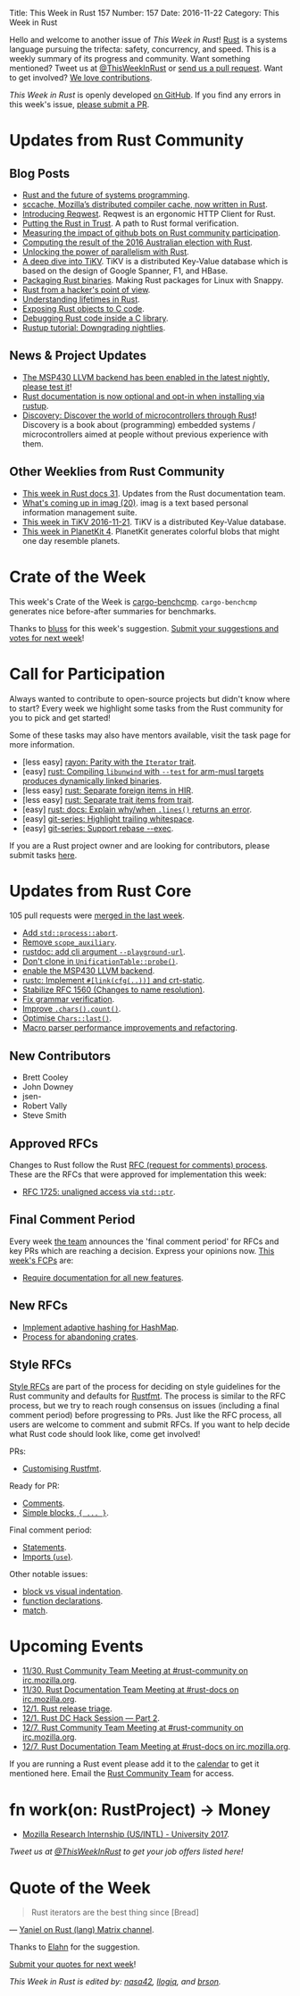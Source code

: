 Title: This Week in Rust 157
Number: 157
Date: 2016-11-22
Category: This Week in Rust

Hello and welcome to another issue of *This Week in Rust*!
[Rust](http://rust-lang.org) is a systems language pursuing the trifecta: safety, concurrency, and speed.
This is a weekly summary of its progress and community.
Want something mentioned? Tweet us at [@ThisWeekInRust](https://twitter.com/ThisWeekInRust) or [send us a pull request](https://github.com/cmr/this-week-in-rust).
Want to get involved? [We love contributions](https://github.com/rust-lang/rust/blob/master/CONTRIBUTING.md).

*This Week in Rust* is openly developed [on GitHub](https://github.com/cmr/this-week-in-rust).
If you find any errors in this week's issue, [please submit a PR](https://github.com/cmr/this-week-in-rust/pulls).

# Updates from Rust Community

## Blog Posts

* [Rust and the future of systems programming](https://medium.com/mozilla-tech/rust-and-the-future-of-systems-programming-b75fba746910).
* [sccache, Mozilla’s distributed compiler cache, now written in Rust](https://blog.mozilla.org/ted/2016/11/21/sccache-mozillas-distributed-compiler-cache-now-written-in-rust/).
* [Introducing Reqwest](http://seanmonstar.com/post/153221119046/introducing-reqwest). Reqwest is an ergonomic HTTP Client for Rust.
* [Putting the Rust in Trust](https://robigalia.org/blog/2016/11/15/verfication.html). A path to Rust formal verification.
* [Measuring the impact of github bots on Rust community participation](http://sarah.thesharps.us/2016/11/17/impact-of-bots-on-github-communities/).
* [Computing the result of the 2016 Australian election with Rust](https://medium.com/@michaelsproul/how-to-calculate-a-nation-states-election-result-in-your-bedroom-30f0c5d905af).
* [Unlocking the power of parallelism with Rust](https://medium.com/mozilla-tech/unlocking-the-power-of-parallelism-with-rust-19f7d565d6d).
* [A deep dive into TiKV](https://pingcap.github.io/blog/2016/11/09/Deep-Dive-into-TiKV/). TiKV is a distributed Key-Value database which is based on the design of Google Spanner, F1, and HBase.
* [Packaging Rust binaries](https://chrismacnaughton.com/blog/2016/11/21/packaging-rust-binaries/). Making Rust packages for Linux with Snappy.
* [Rust from a hacker's point of view](https://medium.com/@opensourcegeekz/rust-from-a-hackers-point-of-view-1aa0630ce57d).
* [Understanding lifetimes in Rust](https://dev.to/buntine/aha-understanding-lifetimes-in-rust).
* [Exposing Rust objects to C code](https://people.gnome.org/~federico/news-2016-11.html#14).
* [Debugging Rust code inside a C library](https://people.gnome.org/~federico/news-2016-11.html#16).
* [Rustup tutorial: Downgrading nightlies](https://tureus.github.io/rust/2015/11/16/rustup-tutorial-downgrading.html).

## News & Project Updates

* [The MSP430 LLVM backend has been enabled in the latest nightly, please test it](https://users.rust-lang.org/t/the-msp430-llvm-backend-has-been-enabled-in-the-latest-nightly-please-test-it/8045)!
* [Rust documentation is now optional and opt-in when installing via rustup](https://users.rust-lang.org/t/psa-rust-documentation-is-now-optional-and-opt-in-when-installing-via-rustup/8072).
* [Discovery: Discover the world of microcontrollers through Rust](https://users.rust-lang.org/t/discovery-discover-the-world-of-microcontrollers-through-rust/8015)! Discovery is a book about (programming) embedded systems / microcontrollers aimed at people without previous experience with them.

## Other Weeklies from Rust Community

* [This week in Rust docs 31](https://guillaumegomez.github.io/this-week-in-rust-docs/blog/this-week-in-rust-docs-31). Updates from the Rust documentation team.
* [What's coming up in imag (20)](http://beyermatthias.de/blog/2016/11/18/what-s-coming-up-in-imag-20/). imag is a text based personal information management suite.
* [This week in TiKV 2016-11-21](http://weekly.pingcap.com/2016/11/21/tidb-weekly/#weekly-update-in-tikv). TiKV is a distributed Key-Value database.
* [This week in PlanetKit 4](https://jeffparsons.github.io/2016/11/18/fix-cracks/). PlanetKit generates colorful blobs that might one day resemble planets.

# Crate of the Week

This week's Crate of the Week is [cargo-benchcmp](https://github.com/BurntSushi/cargo-benchcmp). `cargo-benchcmp` generates nice before-after summaries for benchmarks.

Thanks to [bluss](https://users.rust-lang.org/users/bluss) for this week's suggestion. [Submit your suggestions and votes for next week][submit_crate]!

[submit_crate]: https://users.rust-lang.org/t/crate-of-the-week/2704

# Call for Participation

Always wanted to contribute to open-source projects but didn't know where to start?
Every week we highlight some tasks from the Rust community for you to pick and get started!

Some of these tasks may also have mentors available, visit the task page for more information.

* [less easy] [rayon: Parity with the `Iterator` trait](https://github.com/nikomatsakis/rayon/milestone/2).
* [easy] [rust: Compiling `libunwind` with `--test` for arm-musl targets produces dynamically linked binaries](https://github.com/rust-lang/rust/issues/37811).
* [less easy] [rust: Separate foreign items in HIR](https://github.com/rust-lang/rust/issues/37713).
* [less easy] [rust: Separate trait items from trait](https://github.com/rust-lang/rust/issues/37712).
* [easy] [rust: docs: Explain why/when `.lines()` returns an error](https://github.com/rust-lang/rust/issues/37744).
* [easy] [git-series: Highlight trailing whitespace](https://github.com/git-series/git-series/issues/31).
* [easy] [git-series: Support rebase --exec](https://github.com/git-series/git-series/issues/24).

If you are a Rust project owner and are looking for contributors, please submit tasks [here][guidelines].

[guidelines]: https://users.rust-lang.org/t/twir-call-for-participation/4821

# Updates from Rust Core

105 pull requests were [merged in the last week][merged].

[merged]: https://github.com/issues?q=is%3Apr+org%3Arust-lang+is%3Amerged+merged%3A2016-11-14..2016-11-21

* [Add `std::process::abort`](https://github.com/rust-lang/rust/pull/37833).
* [Remove `scope_auxiliary`](https://github.com/rust-lang/rust/pull/37764).
* [rustdoc: add cli argument `--playground-url`](https://github.com/rust-lang/rust/pull/37763).
* [Don't clone in `UnificationTable::probe()`](https://github.com/rust-lang/rust/pull/37848).
* [enable the MSP430 LLVM backend](https://github.com/rust-lang/rust/pull/37672).
* [rustc: Implement `#[link(cfg(..))]` and crt-static](https://github.com/rust-lang/rust/pull/37545).
* [Stabilize RFC 1560 (Changes to name resolution)](https://github.com/rust-lang/rust/pull/37127).
* [Fix grammar verification](https://github.com/rust-lang/rust/pull/37607).
* [Improve `.chars().count()`](https://github.com/rust-lang/rust/pull/37888).
* [Optimise `Chars::last()`](https://github.com/rust-lang/rust/pull/37882).
* [Macro parser performance improvements and refactoring](https://github.com/rust-lang/rust/pull/37701).

## New Contributors

* Brett Cooley
* John Downey
* jsen-
* Robert Vally
* Steve Smith

## Approved RFCs

Changes to Rust follow the Rust [RFC (request for comments)
process](https://github.com/rust-lang/rfcs#rust-rfcs). These
are the RFCs that were approved for implementation this week:

* [RFC 1725: unaligned access via `std::ptr`](https://github.com/rust-lang/rfcs/pull/1725).

## Final Comment Period

Every week [the team](https://www.rust-lang.org/team.html) announces the
'final comment period' for RFCs and key PRs which are reaching a
decision. Express your opinions now. [This week's FCPs][fcp] are:

[fcp]: https://github.com/rust-lang/rfcs/labels/final-comment-period

* [Require documentation for all new features](https://github.com/rust-lang/rfcs/pull/1636).

## New RFCs

* [Implement adaptive hashing for HashMap](https://github.com/rust-lang/rfcs/pull/1796).
* [Process for abandoning crates](https://github.com/rust-lang/rfcs/pull/1794).

## Style RFCs

[Style RFCs](https://github.com/rust-lang-nursery/fmt-rfcs) are part of the process for deciding on style guidelines for the Rust community and defaults for [Rustfmt](https://github.com/rust-lang-nursery/rustfmt). The process is similar to the RFC process, but we try to reach rough consensus on issues (including a final comment period) before progressing to PRs. Just like the RFC process, all users are welcome to comment and submit RFCs. If you want to help decide what Rust code should look like, come get involved!

PRs:

* [Customising Rustfmt](https://github.com/rust-lang-nursery/fmt-rfcs/pull/33).

Ready for PR:

* [Comments](https://github.com/rust-lang-nursery/fmt-rfcs/issues/17).
* [Simple blocks, `{ ... }`](https://github.com/rust-lang-nursery/fmt-rfcs/issues/21).

Final comment period:

* [Statements](https://github.com/rust-lang-nursery/fmt-rfcs/issues/11).
* [Imports (`use`)](https://github.com/rust-lang-nursery/fmt-rfcs/issues/24).

Other notable issues:

* [block vs visual indentation](https://github.com/rust-lang-nursery/fmt-rfcs/issues/8).
* [function declarations](https://github.com/rust-lang-nursery/fmt-rfcs/issues/39).
* [match](https://github.com/rust-lang-nursery/fmt-rfcs/issues/34).

# Upcoming Events

* [11/30. Rust Community Team Meeting at #rust-community on irc.mozilla.org](https://chat.mibbit.com/?server=irc.mozilla.org&channel=%23rust-community).
* [11/30. Rust Documentation Team Meeting at #rust-docs on irc.mozilla.org](https://chat.mibbit.com/?server=irc.mozilla.org&channel=%23rust-docs).
* [12/1. Rust release triage](https://internals.rust-lang.org/t/release-cycle-triage-proposal/3544).
* [12/1. Rust DC Hack Session — Part 2](https://www.meetup.com/RustDC/events/234593927/).
* [12/7. Rust Community Team Meeting at #rust-community on irc.mozilla.org](https://chat.mibbit.com/?server=irc.mozilla.org&channel=%23rust-community).
* [12/7. Rust Documentation Team Meeting at #rust-docs on irc.mozilla.org](https://chat.mibbit.com/?server=irc.mozilla.org&channel=%23rust-docs).

If you are running a Rust event please add it to the [calendar] to get
it mentioned here. Email the [Rust Community Team][community] for access.

[calendar]: https://www.google.com/calendar/embed?src=apd9vmbc22egenmtu5l6c5jbfc%40group.calendar.google.com
[community]: mailto:community-team@rust-lang.org

# fn work(on: RustProject) -> Money

* [Mozilla Research Internship (US/INTL) - University 2017](https://careers.mozilla.org/position/gh/503816).

*Tweet us at [@ThisWeekInRust](https://twitter.com/ThisWeekInRust) to get your job offers listed here!*

# Quote of the Week

> Rust iterators are the best thing since [Bread]

— [Yaniel on Rust (lang) Matrix channel](https://matrix.to/#/!zXfJBqSUvXySmsZMtB:jki.re/%2414789013526180qkxyq:kolm.io).

Thanks to [Elahn](https://users.rust-lang.org/users/elahn) for the suggestion.

[Submit your quotes for next week][submit]!

[submit]: http://users.rust-lang.org/t/twir-quote-of-the-week/328

*This Week in Rust is edited by: [nasa42](https://github.com/nasa42), [llogiq](https://github.com/llogiq), and [brson](https://github.com/brson).*
